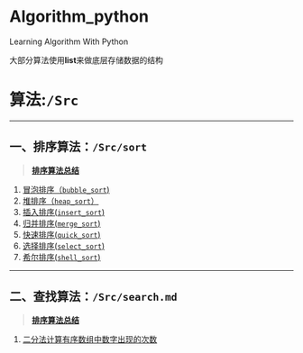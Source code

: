 # Algorithm_python
Learning Algorithm With Python

大部分算法使用**list**来做底层存储数据的结构

# 算法:`/Src`

***
## 一、排序算法：`/Src/sort`
 >[**排序算法总结**](https://github.com/xdnh/Algorithm_python/blob/master/Src/sort.md)
 1. [冒泡排序（`bubble_sort`)](https://raw.githubusercontent.com/xdnh/Algorithm_python/master/Src/sort/bubble_sort.py)
 2. [堆排序（`heap_sort`）](https://raw.githubusercontent.com/xdnh/Algorithm_python/master/Src/sort/heap_sort.py)
 3. [插入排序(`insert_sort`)](https://raw.githubusercontent.com/xdnh/Algorithm_python/master/Src/sort/insert_sort.py)
 4. [归并排序(`merge_sort`)](https://raw.githubusercontent.com/xdnh/Algorithm_python/master/Src/sort/merge_sort.py)
 5. [快速排序(`quick_sort`)](https://raw.githubusercontent.com/xdnh/Algorithm_python/master/Src/sort/quick_sort.py)
 6. [选择排序(`select_sort`)](https://github.com/xdnh/Algorithm_python/blob/master/Src/sort/select_sort.py)
 7. [希尔排序(`shell_sort`)](https://raw.githubusercontent.com/xdnh/Algorithm_python/master/Src/sort/shell_sort.py)
***
## 二、查找算法：`/Src/search.md`
 >[**排序算法总结**](https://github.com/xdnh/Algorithm_python/blob/master/Src/search.md)
 1. [二分法计算有序数组中数字出现的次数](https://github.com/xdnh/Algorithm_python/blob/master/Src/search.md)

